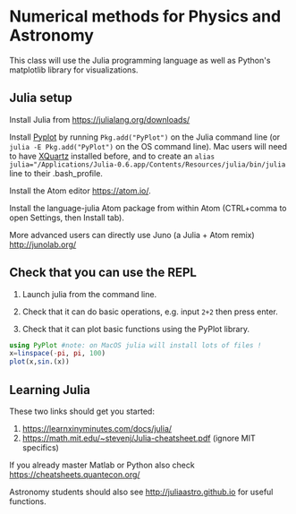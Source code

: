 # Numerical methods for Physics and Astronomy

This class will use the Julia programming language as well as Python's matplotlib library for visualizations.

## Julia setup

Install Julia from https://julialang.org/downloads/

Install [Pyplot](https://github.com/JuliaPy/PyPlot.jl) by running `Pkg.add("PyPlot")` on the Julia command line (or `julia -E Pkg.add("PyPlot")` on the OS command line). Mac users will need to have [XQuartz](https://www.xquartz.org/) installed before, and to create an `alias julia="/Applications/Julia-0.6.app/Contents/Resources/julia/bin/julia` line to their .bash_profile.


Install the Atom editor https://atom.io/.

Install the language-julia Atom package from within Atom (CTRL+comma to open Settings, then Install tab).

More advanced users can directly use Juno (a Julia + Atom remix) http://junolab.org/

## Check that you can use the REPL

1. Launch julia from the command line.

2. Check that it can do basic operations, e.g. input ```2+2``` then press enter.

3. Check that it can plot basic functions using the PyPlot library.

```julia
using PyPlot #note: on MacOS julia will install lots of files !
x=linspace(-pi, pi, 100)
plot(x,sin.(x))
```

## Learning Julia

These two links should get you started:
1. https://learnxinyminutes.com/docs/julia/
2. https://math.mit.edu/~stevenj/Julia-cheatsheet.pdf (ignore MIT specifics)

If you already master Matlab or Python also check https://cheatsheets.quantecon.org/

Astronomy students should also see http://juliaastro.github.io for useful functions.
